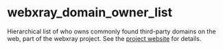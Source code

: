 # webxray_domain_owner_list
Hierarchical list of who owns commonly found third-party domains on the web, part of the webxray project.  See the [project website](http://webxray.org) for details.
